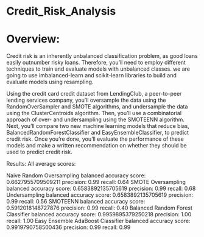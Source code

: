 # Credit_Risk_Analysis

# Overview:

Credit risk is an inherently unbalanced classification problem, as good loans easily outnumber risky loans. Therefore, you’ll need to employ different techniques to train and evaluate models with unbalanced classes. we are going to use imbalanced-learn and scikit-learn libraries to build and evaluate models using resampling.

Using the credit card credit dataset from LendingClub, a peer-to-peer lending services company, you’ll oversample the data using the RandomOverSampler and SMOTE algorithms, and undersample the data using the ClusterCentroids algorithm. Then, you’ll use a combinatorial approach of over- and undersampling using the SMOTEENN algorithm. Next, you’ll compare two new machine learning models that reduce bias, BalancedRandomForestClassifier and EasyEnsembleClassifier, to predict credit risk. Once you’re done, you’ll evaluate the performance of these models and make a written recommendation on whether they should be used to predict credit risk.

Results:
All average scores:

   Naive Random Oversampling
   balanced accuracy score: 0.6627955709509211
   precision: 0.99
recall: 0.64
SMOTE Oversampling
balanced accuracy score: 0.6583892135705619
precision: 0.99
recall: 0.68
Undersampling
balanced accuracy score: 0.6583892135705619
precision: 0.99
recall: 0.56
SMOTEENN
balanced accuracy score: 0.5912018148727876
precision: 0.99
recall: 0.40
Balanced Random Forest Classifier
balanced accuracy score: 0.9959895379250218
precision: 1.00
recall: 1.00
Easy Ensemble AdaBoost Classifier
balanced accuracy score: 0.9919790758500436
precision: 0.99
recall: 0.99
